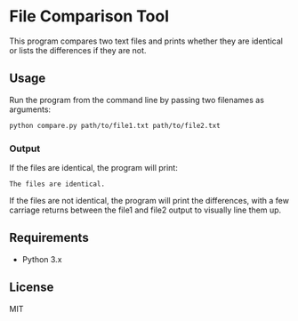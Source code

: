 # File Comparison Tool

This program compares two text files and prints whether they are identical or lists the differences if they are not.

## Usage

Run the program from the command line by passing two filenames as arguments:

```bash
python compare.py path/to/file1.txt path/to/file2.txt
```

### Output

If the files are identical, the program will print:

```
The files are identical.
```

If the files are not identical, the program will print the differences, with a few carriage returns between the file1 and file2 output to visually line them up.

## Requirements

- Python 3.x

## License

MIT
